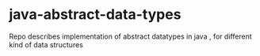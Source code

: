 # java-abstract-data-types
Repo describes implementation of abstract datatypes in java , for different kind of data structures